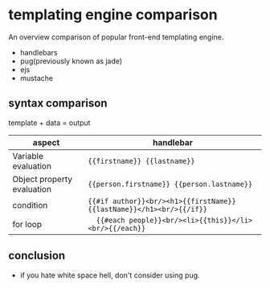 # templating engine comparison

An overview comparison of popular front-end templating engine.

- handlebars
- pug(previously known as jade)
- ejs
- mustache

## syntax comparison

template + data = output

|aspect |handlebar |
|---|---|
|Variable evaluation|`{{firstname}} {{lastname}}`|
|Object property evaluation|`{{person.firstname}} {{person.lastname}}`|
|condition|```{{#if author}}<br/><h1>{{firstName}} {{lastName}}</h1><br/>{{/if}}```|
|for loop|```  {{#each people}}<br/><li>{{this}}</li><br/>{{/each}}```|

## conclusion
- if you hate white space hell, don't consider using pug.
